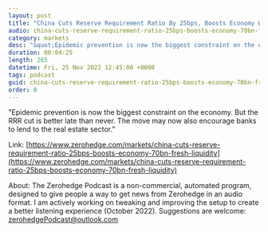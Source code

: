 ```yaml
---
layout: post
title: "China Cuts Reserve Requirement Ratio By 25bps, Boosts Economy With $70BN In Fresh Liquidity"
audio: china-cuts-reserve-requirement-ratio-25bps-boosts-economy-70bn-fresh-liquidity-0
category: markets
desc: "&quot;Epidemic prevention is now the biggest constraint on the economy. But the RRR cut is better late than never. The move may now also encourage banks to lend to the real estate sector.&quot;"
duration: 00:04:25
length: 265
datetime: Fri, 25 Nov 2022 12:45:00 +0000
tags: podcast
guid: china-cuts-reserve-requirement-ratio-25bps-boosts-economy-70bn-fresh-liquidity-0
order: 0
---
```

&quot;Epidemic prevention is now the biggest constraint on the economy. But the RRR cut is better late than never. The move may now also encourage banks to lend to the real estate sector.&quot;

Link: [https://www.zerohedge.com/markets/china-cuts-reserve-requirement-ratio-25bps-boosts-economy-70bn-fresh-liquidity](https://www.zerohedge.com/markets/china-cuts-reserve-requirement-ratio-25bps-boosts-economy-70bn-fresh-liquidity)

About: The Zerohedge Podcast is a non-commercial, automated program, designed to give people a way to get news from Zerohedge in an audio format.  I am actively working on tweaking and improving the setup to create a better listening experience (October 2022).  Suggestions are welcome: [zerohedgePodcast@outlook.com](mailto:zerohedgePodcast@outlook.com)